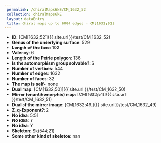```yaml
--- 
 permalink: /chiralMaps6kE/CM_1632_52 
 collection: chiralMaps6kE
 layout: dataEntry
 title: Chiral maps up to 6000 edges - CM[1632;52]
---
```


- **ID**: [CM[1632;52]]({{ site.url }}/test/CM_1632_52)
- **Genus of the underlying surface**: 529
- **Length of the face**: 102
- **Valency**: 6
- **Length of the Petrie polygon**: 136
- **Is the automorphism group solvable?**: S
- **Number of vertices**: 544
- **Number of edges**: 1632
- **Number of faces**: 32
- **The map is self-**: none
- **Dual map**: [CM[1632;50]]({{ site.url }}/test/CM_1632_50)
- **Mirror (enantihomorphic) map**: [CM[1632;51]]({{ site.url }}/test/CM_1632_51)
- **Dual of the mirror image**: [CM[1632;49]]({{ site.url }}/test/CM_1632_49)
- **Z_q-Exponent?**: 2
- **No idea**:  5:51
- **No idea**: Y
- **No idea**: Y
- **Skeleton**: Sk(544;21)
- **Some other kind of skeleton**: nan
